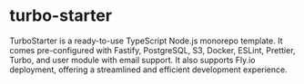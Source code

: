 # turbo-starter
TurboStarter is a ready-to-use TypeScript Node.js monorepo template. It comes pre-configured with Fastify, PostgreSQL, S3, Docker, ESLint, Prettier, Turbo, and user module with email support. It also supports Fly.io deployment, offering a streamlined and efficient development experience.
